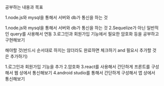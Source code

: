 공부하는 내용과 목표

1.node.js와 mysql을 통해서 서버와 db가 통신을 하는 것


1.node.js와 mysql을 통해서 서버와 db가 통신을 하는 것
2.Sequelize가 아닌 일반적인 query를 사용해서 연동
3.로그인과 회원가입 기능에서 필요한 암호화 등을 공부하고 구현해보기

해야할 것(반드시 순서대로 하지는 않더라도 완료하면 체크하기 and 필요시 추가할 것은 추가하기)

1.로그인과 회원가입 기능을 추가
2.암호화
3.react를 사용해서 간단하게 프론트를 구성해서 웹 상에서 통신해보기
4.android studio를 통해서 간단하게 구성해서 앱 상에서 통신해보기
